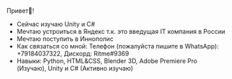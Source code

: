Привет👋!

- Сейчас изучаю Unity и C#
- Мечтаю устроиться в Яндекс т.к. это введущая IT компания в России
- Мечтаю поступить в Иннополис
- Как связаться со мной:
    Телефон (пожалуйста пишите в WhatsApp): +79184037322,
    Дискорд: Ritme#9369
- Навыки:
    Python, 
    HTML&CSS, 
    Blender 3D, 
    Adobe Premiere Pro (Изучаю), 
    Unity и С# (Активно изучаю)
  
